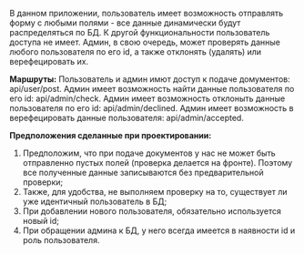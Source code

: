 В данном приложении, пользователь имеет возможность отправлять форму с любыми полями - все данные динамически будут распределяться по БД. К другой функциональности пользователь доступа не имеет. Админ, в свою очередь, может проверять данные любого пользователя по его id, а также отклонять (удалять) или верефецировать их.

**Маршруты:**
Пользователь и админ имют доступ к подаче домументов: api/user/post.
Админ имеет возможность найти данные пользователя по его id: api/admin/check.
Админ имеет возможность отклоныть данные пользователя по его id: api/admin/declined.
Админ имеет возможность в верефецировать данные пользователя: api/admin/accepted.

**Предположения сделанные при проектировании:**
1) Предположим, что при подаче документов у нас не может быть отправленно пустых полей (проверка делается на фронте). Поэтому все полученные данные записываются без предварительной проверки;
2) Также, для удобства, не выполняем проверку на то, существует ли уже идентичный пользователь в БД;
3) При добавлении нового пользователя, обязательно используется новый id;
3) При обращении админа к БД, у него всегда имеется в наявности id и роль пользователя.